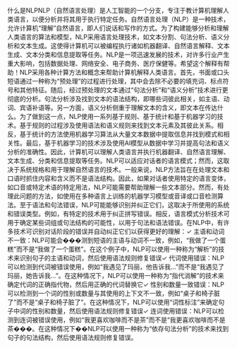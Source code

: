 什么是NLPNLP（自然语言处理）是人工智能的一个分支，专注于教计算机理解人类语言，以便分析并将其用于执行特定任务。自然语言处理（NLP）是一种技术，允许计算机“理解”自然语言，即人们说话和写作的方式。为了构建能够分析和理解人类语言的算法和模型，NLP采用语言处理技术，如文本分割、句法分析、语义分析和文本生成。这使得计算机可以被编程执行诸如机器翻译、自然语言解释、文本生成、文本分类和信息提取等任务。NLP是一项迅速发展的技术，对许多行业产生重大影响，包括数据处理、网络安全、电子商务、医疗保健等。希望这个解释有帮助！NLP采用各种计算方法和概念来帮助计算机解释人类语言。首先，书面或口头短语通过一种称为“预处理”的过程进行处理，其中会去除不必要的填充词、标点符号和其他特征。随后，经过预处理的文本通过“句法分析”和“语义分析”技术进行更彻底的分析。句法分析涉及找到文本的语法结构，即哪些词彼此相关，如主语、动词、宾语补语等。另一方面，语义分析侧重于理解文本的含义，即文本在传达什么。为了做到这一点，NLP使用一系列基于规则、基于统计和基于机器学习的技术。基于规则的过程涉及使用语法和语义规则来找到文本元素及其彼此关系。相反，基于统计的方法使用机器学习算法从大量文本数据中提取信息并找到模式和相关性。最后，基于机器学习的技术涉及使用AI模型从数据中学习并提高句法和语义分析的准确性。因此，计算机可以理解人类语言并执行机器翻译、自然语言理解、文本生成、分类和信息提取等任务。NLP可以适应对话者的语言模式；然而，这取决于系统规格和用于理解自然语言的技术。一般来说，NLP方法旨在在处理文本和口语时抓住内容和含义而不是语法结构。因此，如果对话者使用特定的语言变体，如口音或特定术语的特定用法，NLP可能需要帮助理解一些文本部分。然而，有处理此问题的方法，如使用在多种语言上训练的机器学习模型或音译或口音检测算法。至于语法和句法错误，NLP可能能够识别并纠正它们，这取决于所使用的系统和错误类型。例如，有特定的技术用于纠正拼写错误。相反，语言模式分析技术可用于确定某些词组或句法结构的可能性，以用于句法和语法错误。在NLP中，有许多技术可识别对话阶段的错误并自动纠正它们以获得更好的理解：✓ 主语和动词不一致：NLP可能会���测到短语的主语与动词不一致，例如，“我做了一个蛋糕”而不是“我做了一个蛋糕”。在这个例子中，NLP可以使用一种称为“解析”的技术来识别句子的主语和动词，然后使用语法规则修复错误✓ 代词使用错误：NLP可以检测到代词被错误使用，例如“我遇见了玛丽，他告诉我…”而不是“我遇见了玛丽，她告诉我…”。在这种情况下，NLP可以使用一种称为“指代消解”的技术来确定代词的正确指代物，然后用正确的代词替换它✓ 性别和数量一致错误：NLP可以检测到一个词的性别或数量与其使用的上下文不一致，例如“桌子和椅子脏了”而不是“桌子和椅子脏了”。在这种情况下，NLP可以使用“词性标注”来确定句子中词的性别和数量，然后使用语法规则修复错误✓ 连词使用错误：NLP可以检测到连词被错误使用，例如“我更喜欢咖啡而不是茶”而不是“我更喜欢咖啡而不是茶���。在这种情况下��NLP可以使用一种称为“依存句法分析”的技术来找到句子的句法结构，然后使用语法规则修复错误。
